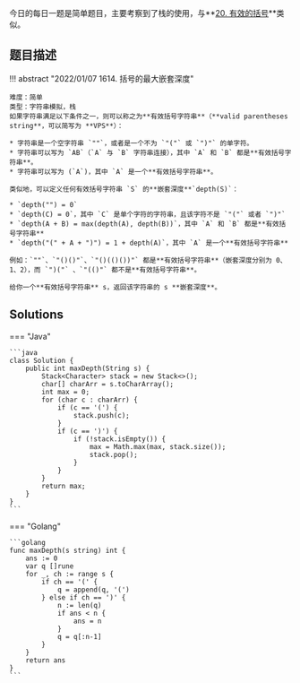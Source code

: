 今日的每日一题是简单题目，主要考察到了栈的使用，与**[20. 有效的括号](https://leetcode-cn.com/problems/valid-parentheses/)**类似。

## 题目描述

!!! abstract "2022/01/07 1614. 括号的最大嵌套深度"

    难度：简单
    类型：字符串模拟，栈
    如果字符串满足以下条件之一，则可以称之为**有效括号字符串**（**valid parentheses string**，可以简写为 **VPS**）：

    * 字符串是一个空字符串 `""`，或者是一个不为 `"("` 或 `")"` 的单字符。
    * 字符串可以写为 `AB`（`A` 与 `B` 字符串连接），其中 `A` 和 `B` 都是**有效括号字符串**。
    * 字符串可以写为 (`A`)，其中 `A` 是一个**有效括号字符串**。

    类似地，可以定义任何有效括号字符串 `S` 的**嵌套深度**`depth(S)`：

    * `depth("") = 0`
    * `depth(C) = 0`，其中 `C` 是单个字符的字符串，且该字符不是 `"("` 或者 `")"`
    * `depth(A + B) = max(depth(A), depth(B))`，其中 `A` 和 `B` 都是**有效括号字符串**
    * `depth("(" + A + ")") = 1 + depth(A)`，其中 `A` 是一个**有效括号字符串**

    例如：`""`、`"()()"`、`"()(()())"` 都是**有效括号字符串**（嵌套深度分别为 0、1、2），而 `")("` 、`"(()"` 都不是**有效括号字符串**。

    给你一个**有效括号字符串** s，返回该字符串的 s **嵌套深度**。

## Solutions

=== "Java"

    ```java
    class Solution {
        public int maxDepth(String s) {
            Stack<Character> stack = new Stack<>();
            char[] charArr = s.toCharArray();
            int max = 0;
            for (char c : charArr) {
                if (c == '(') {
                    stack.push(c);
                }
                if (c == ')') {
                    if (!stack.isEmpty()) {
                        max = Math.max(max, stack.size());
                        stack.pop();
                    }
                }
            }
            return max;
        }
    }
    ```

=== "Golang"

    ```golang
    func maxDepth(s string) int {
        ans := 0
        var q []rune
        for _, ch := range s {
            if ch == '(' {
                q = append(q, '(')
            } else if ch == ')' {
                n := len(q)
                if ans < n {
                    ans = n
                }
                q = q[:n-1]
            }
        }
        return ans
    }
    ```

